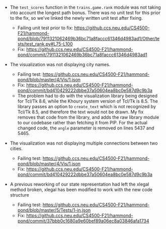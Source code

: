 - The `test_scores` function in the `trains.game.rank` module was not taking into account the longest path bonus. There was no unit test for this prior to the fix, so we've linked the newly written unit test after fixing.
  - Failing unit test prior to fix: https://github.ccs.neu.edu/CS4500-F21/hammond-pond/blob/7911321062469b36bc71a8faccc61346d4983ad1/Other/tests/test_rank.py#L75-L100
  - Fix: https://github.ccs.neu.edu/CS4500-F21/hammond-pond/commit/7911321062469b36bc71a8faccc61346d4983ad1

- The visualization was not displaying city names.
  - Failing test: https://github.ccs.neu.edu/CS4500-F21/hammond-pond/blob/master/4/Vis/1.json
  - Fix: https://github.ccs.neu.edu/CS4500-F21/hammond-pond/commit/bd410429222dbbe37a50604ea8bc0e587d9c9b3a
  - The problem had to do with the visualization library being designed for Tcl/Tk 8.6, while the Khoury system version of Tcl/Tk is 8.5. The library passes an option to `create_text` which is not recognized by Tcl/Tk 8.5, and therefore the text would not be drawn. My fix removes that code from the library, and adds the raw library module to our codebase rather than fetching it from PIP. For the actual changed code, the `angle` parameter is removed on lines 5437 and 5465.

- The visualization was not displaying multiple connections between two cities.
  - Failing test: https://github.ccs.neu.edu/CS4500-F21/hammond-pond/blob/master/4/Vis/1.json
  - Fix: https://github.ccs.neu.edu/CS4500-F21/hammond-pond/commit/bd410429222dbbe37a50604ea8bc0e587d9c9b3a

- A previous reworking of our state representation had left the xlegal method broken, xlegal has been modified to work with the new code structure
  - Failing test: https://github.ccs.neu.edu/CS4500-F21/hammond-pond/blob/master/5/Tests/1-in.json
  - Fix: https://github.ccs.neu.edu/CS4500-F21/hammond-pond/commit/37bbb0c1680a9e60bef89a06ec8a03846afa1734
